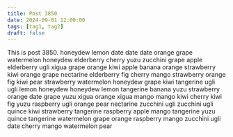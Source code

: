 ```yaml
---
title: Post 3850
date: 2024-09-01 12:00:00
tags: [tag1, tag2]
draft: false
---
```

This is post 3850.
honeydew
lemon
date
date
date
orange
grape
watermelon
honeydew
elderberry
cherry
yuzu
zucchini
grape
apple
elderberry
ugli
xigua
grape
orange
kiwi
apple
banana
orange
strawberry
kiwi
orange
grape
nectarine
elderberry
fig
cherry
mango
strawberry
orange
fig
kiwi
pear
strawberry
watermelon
honeydew
grape
kiwi
tangerine
ugli
ugli
lemon
honeydew
honeydew
lemon
tangerine
banana
yuzu
strawberry
orange
date
grape
yuzu
xigua
orange
xigua
mango
mango
kiwi
cherry
kiwi
fig
yuzu
raspberry
ugli
orange
pear
nectarine
zucchini
ugli
zucchini
ugli
quince
kiwi
strawberry
tangerine
raspberry
apple
mango
tangerine
yuzu
quince
tangerine
watermelon
grape
orange
raspberry
mango
zucchini
ugli
date
cherry
mango
watermelon
pear
